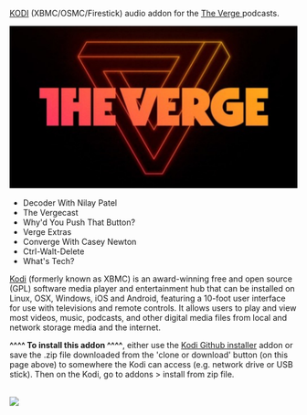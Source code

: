 <a href="kodi.tv">KODI<a> (XBMC/OSMC/Firestick) audio addon for the <a href="https://www.theverge.com/podcasts">The Verge </a> podcasts.<br>

<img src="https://github.com/leopheard/TheVerge/blob/9c2dabc50286024a0c21c0621fe8b0df3b14d475/resources/media/fanart.jpg"><br>

- Decoder With Nilay Patel<br>
- The Vergecast<br>
- Why'd You Push That Button?<br>
- Verge Extras<br>
- Converge With Casey Newton<br>
- Ctrl-Walt-Delete<br>
- What's Tech?<br>

<a href="www.kodi.tv">Kodi</a> (formerly known as XBMC) is an award-winning free and open source (GPL) software media player and entertainment hub that can be installed on Linux, OSX, Windows, iOS and Android, featuring a 10-foot user interface for use with televisions and remote controls. It allows users to play and view most videos, music, podcasts, and other digital media files from local and network storage media and the internet.<br>

<b>^^^^ To install this addon ^^^^</b>, either use the <a href="https://www.tvaddons.co/github-browser-kodi/">Kodi Github installer</a> addon or save the .zip file downloaded from the 'clone or download' button (on this page above) to somewhere the Kodi can access (e.g. network drive or USB stick). Then on the Kodi, go to addons > install from zip file.<br>

<br><a href="http://www.kodi.tv"><img src="https://kodi.tv/sites/default/files/page/field_image/about--devices.jpg">

